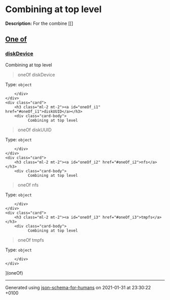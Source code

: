 # Combining at top level

**Description:** For the combine
                [[]
<a id="oneOf" href="#oneOf">
    <h2 class="handle ml-2 mt-2">
      <label>One of</label>
    </h2>
</a>
    <div class="card">
        <h3 class="ml-2 mt-2"><a id="oneOf_i0" href="#oneOf_i0">diskDevice</a></h3>
        <div class="card-body">
              Combining at top level
 >   oneOf
 >   diskDevice

Type: `object`

        </div>
    </div>
    <div class="card">
        <h3 class="ml-2 mt-2"><a id="oneOf_i1" href="#oneOf_i1">diskUUID</a></h3>
        <div class="card-body">
              Combining at top level
 >   oneOf
 >   diskUUID

Type: `object`

        </div>
    </div>
    <div class="card">
        <h3 class="ml-2 mt-2"><a id="oneOf_i2" href="#oneOf_i2">nfs</a></h3>
        <div class="card-body">
              Combining at top level
 >   oneOf
 >   nfs

Type: `object`

        </div>
    </div>
    <div class="card">
        <h3 class="ml-2 mt-2"><a id="oneOf_i3" href="#oneOf_i3">tmpfs</a></h3>
        <div class="card-body">
              Combining at top level
 >   oneOf
 >   tmpfs

Type: `object`

        </div>
    </div>
](oneOf)

----------------------------------------------------------------------------------------------------------------------------
Generated using [json-schema-for-humans](https://github.com/coveooss/json-schema-for-humans) on 2021-01-31 at 23:30:22 +0100